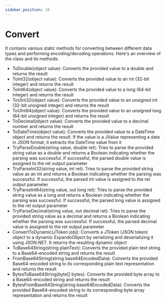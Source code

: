 ```yaml
---
sidebar_position: 10
---
```

# Convert

It contains various static methods for converting between different data types and performing encoding/decoding operations. Here's an overview of the class and its methods:

- ToDouble(object value): Converts the provided value to a double and returns the result
- ToInt32(object value): Converts the provided value to an int (32-bit integer) and returns the result
- ToInt64(object value): Converts the provided value to a long (64-bit integer) and returns the result
- ToUInt32(object value): Converts the provided value to an unsigned int (32-bit unsigned integer) and returns the result
- ToUInt64(object value): Converts the provided value to an unsigned long (64-bit unsigned integer) and returns the result
- ToDecimal(object value): Converts the provided value to a decimal number and returns the result
- ToDateTime(object value): Converts the provided value to a DateTime object and returns the result. If the value is a JValue representing a date in JSON format, it extracts the DateTime value from it
- TryParseDouble(string value, double ret): Tries to parse the provided string value as a double and returns a Boolean indicating whether the parsing was successful. If successful, the parsed double value is assigned to the ret output parameter
- TryParseInt32(string value, int ret): Tries to parse the provided string value as an int and returns a Boolean indicating whether the parsing was successful. If successful, the parsed int value is assigned to the ret output parameter
- TryParseInt64(string value, out long ret): Tries to parse the provided string value as a long and returns a Boolean indicating whether the parsing was successful. If successful, the parsed long value is assigned to the ret output parameter
- TryParseDecimal(string value, out decimal ret): Tries to parse the provided string value as a decimal and returns a Boolean indicating whether the parsing was successful. If successful, the parsed decimal value is assigned to the ret output parameter
- ConvertToDynamic(JToken jobj): Converts a JToken (JSON token) object to a dynamic ExpandoObject by serializing and deserializing it using JSON.NET. It returns the resulting dynamic object
- ToBase64String(string plainText): Converts the provided plain text string to a Base64-encoded string and returns the result
- FromBase64String(string base64EncodedData): Converts the provided Base64-encoded string to its corresponding plain text representation and returns the result
- BytesToBase64String(byte[] bytes): Converts the provided byte array to a Base64-encoded string and returns the result
- BytesFromBase64String(string base64EncodedData): Converts the provided Base64-encoded string to its corresponding byte array representation and returns the result
